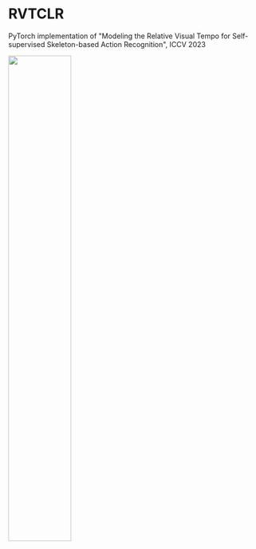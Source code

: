 # RVTCLR

PyTorch implementation of "Modeling the Relative Visual Tempo for Self-supervised Skeleton-based Action Recognition", ICCV 2023

<img src="pipeline.png" width="50%">
